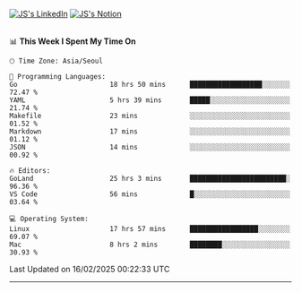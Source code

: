 
[![JS's LinkedIn](https://img.shields.io/badge/LinkedIn-blue?style=for-the-badge&logo=linkedin)](https://www.linkedin.com/in/jaeseung-lee-5a2a32139/) 
[![JS's Notion](https://img.shields.io/badge/Notion-black?style=for-the-badge&logo=notion)](https://bit.ly/ljswiki1) <br><br>
<!-- ![JS's GitHub stats](https://github-readme-stats-lemon-five.vercel.app/api?username=tkxkd0159&hide=contribs,prs,stars,issues&show_icons=true&theme=react&include_all_commits=true)   -->
<!-- ![Top Langs](https://github-readme-stats-lemon-five.vercel.app/api/top-langs/?username=tkxkd0159&layout=compact&hide=jupyter%20notebook,scss,html,css&langs_count=10)  -->


<!--START_SECTION:waka-->
📊 **This Week I Spent My Time On** 

```text
🕑︎ Time Zone: Asia/Seoul

💬 Programming Languages: 
Go                       18 hrs 50 mins      ██████████████████░░░░░░░   72.47 % 
YAML                     5 hrs 39 mins       █████░░░░░░░░░░░░░░░░░░░░   21.74 % 
Makefile                 23 mins             ░░░░░░░░░░░░░░░░░░░░░░░░░   01.52 % 
Markdown                 17 mins             ░░░░░░░░░░░░░░░░░░░░░░░░░   01.12 % 
JSON                     14 mins             ░░░░░░░░░░░░░░░░░░░░░░░░░   00.92 % 

🔥 Editors: 
GoLand                   25 hrs 3 mins       ████████████████████████░   96.36 % 
VS Code                  56 mins             █░░░░░░░░░░░░░░░░░░░░░░░░   03.64 % 

💻 Operating System: 
Linux                    17 hrs 57 mins      █████████████████░░░░░░░░   69.07 % 
Mac                      8 hrs 2 mins        ████████░░░░░░░░░░░░░░░░░   30.93 % 
```


 Last Updated on 16/02/2025 00:22:33 UTC
<!--END_SECTION:waka-->

---
<!---
<a href="https://github.com/tkxkd0159/books">
  <img align="center" src="https://github-readme-stats-lemon-five.vercel.app/api/pin/?username=tkxkd0159&repo=books&theme=react" />
</a>
-->

<!---
- 🔭 I’m currently working on ...
- 🌱 I’m currently learning blockchain and distributed network
- 👯 I’m looking to collaborate on ...
- 🤔 I’m looking for help with ...
- 💬 Ask me about ...
- 📫 How to reach me: ...
- 😄 Pronouns: ...
- ⚡ Fun fact: ...
-->
